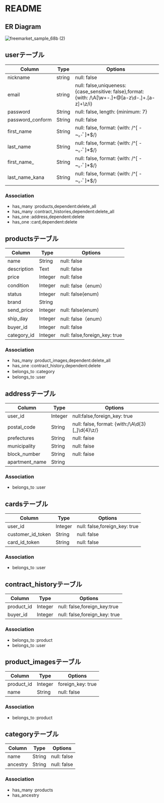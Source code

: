 # README

## ER Diagram



![freemarket_sample_68b (2)](https://user-images.githubusercontent.com/58249300/74336631-fd3f8400-4de1-11ea-9233-1b2786dfd3bb.png)





## userテーブル
|Column|Type|Options|
|------|----|-------|
|nickname|string|null: false|
|email|string|null: false,uniqueness:{case_sensitive: false},format: {with: /\A[\w+\-.]+@[a-z\d\-.]+\.[a-z]+\z/i}|
|password|String|null: false, length: {minimum: 7}|
|password_conform|String|null: false|
|first_name|String|null: false, format: {with: /^[ -~｡-ﾟ]*$/}|
|last_name|String|null: false, format: {with: /^[ -~｡-ﾟ]*$/}|
|first_name_|String|null: false, format: {with: /^[ -~｡-ﾟ]*$/}|
|last_name_kana|String|null: false, format: {with: /^[ -~｡-ﾟ]*$/}|

### Association
- has_many :products,dependent:delete_all
- has_many :contract_histories,dependent:delete_all
- has_one  :address,dependent:delete
- has_one  :card,dependent:delete



## productsテーブル
|Column|Type|Options|
|------|----|-------|
|name|String|null: false|
|description|Text|null: false|
|price|Integer|null: false|
|condition|Integer|null: false（enum）|
|status|Integer|null: false(enum)|
|brand|String|
|send_price|Integer|null: false(enum)|
|ship_day|Integer|null: false（enum）|
|buyer_id|Integer|null: false|
|category_id|Integer|null: false,foreign_key: true|

### Association
- has_many :product_images,dependent:delete_all
- has_one  :contract_history,dependent:delete
- belongs_to :category　
- belongs_to :user



## addressテーブル
|Column|Type|Options|
|------|----|-------|
|user_id|Integer|null:false,foreign_key: true|
|postal_code|String|null: false, format: {with:/\A\d{3}[_]\d{4}\z/}|
|prefectures|String|null: faise|
|municipality|String|null: faise|
|block_number|String|null: faise|
|apartment_name|String|

### Association
- belongs_to :user



## cardsテーブル
|Column|Type|Options|
|------|----|-------|
|user_id|Integer|null: false,foreign_key: true|
|customer_id_token|String|null: false|
|card_id_token|String|null: false|

### Association
- belongs_to :user



## contract_historyテーブル
|Column|Type|Options|
|------|----|-------|
|product_id|Integer|null: false,foreign_key:true|
|buyer_id|Integer|null: false,foreign_key: true|

### Association
- belongs_to :product
- belongs_to :user



## product_imagesテーブル
|Column|Type|Options|
|------|----|-------|
|product_id|Integer|foreign_key: true|
|name|String|null: false|

### Association
- belongs_to :product




## categoryテーブル
|Column|Type|Options|
|------|----|-------|
|name|String|null: false|
|ancestry|String|null: false|

### Association
- has_many :products
- has_ancestry


